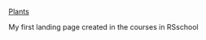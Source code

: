 [Plants](https://pavelgith.github.io/plants/)  

My first landing page created in the courses in RSschool
